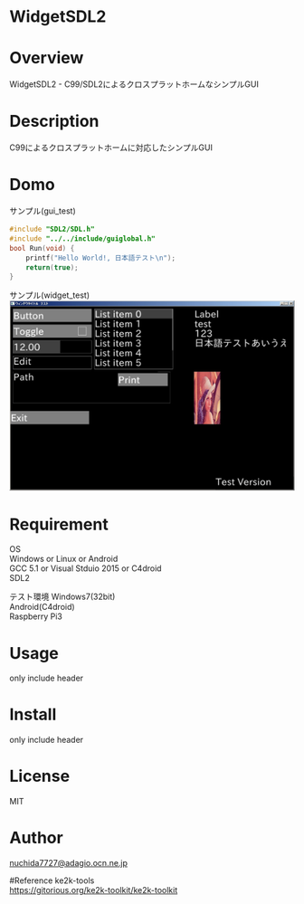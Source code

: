 ﻿WidgetSDL2
====

# Overview
WidgetSDL2 - C99/SDL2によるクロスプラットホームなシンプルGUI

# Description
C99によるクロスプラットホームに対応したシンプルGUI

# Domo
サンプル(gui_test)  
```c:main.c
#include "SDL2/SDL.h"
#include "../../include/guiglobal.h"
bool Run(void) {
    printf("Hello World!, 日本語テスト\n");
    return(true);
}
```
サンプル(widget_test)  
![サンプル](./doc/sample.jpg)

# Requirement
OS  
Windows or Linux or Android  
GCC 5.1 or Visual Stduio 2015 or C4droid  
SDL2  

テスト環境
Windows7(32bit)  
Android(C4droid)  
Raspberry Pi3  

# Usage
only include header

# Install
only include header

# License
MIT

# Author
nuchida7727@adagio.ocn.ne.jp

#Reference
ke2k-tools  
https://gitorious.org/ke2k-toolkit/ke2k-toolkit  

